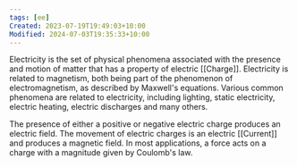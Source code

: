 ```yaml
---
tags: [ee]
Created: 2023-07-19T19:49:03+10:00
Modified: 2024-07-03T19:35:33+10:00
---
```

Electricity is the set of physical phenomena associated with the presence and motion of matter that has a property of electric [[Charge]]. Electricity is related to magnetism, both being part of the phenomenon of electromagnetism, as described by Maxwell's equations. Various common phenomena are related to electricity, including lighting, static electricity, electric heating, electric discharges and many others.

The presence of either a positive or negative electric charge produces an electric field. The movement of electric charges is an electric [[Current]] and produces a magnetic field. In most applications, a force acts on a charge with a magnitude given by Coulomb's law. 